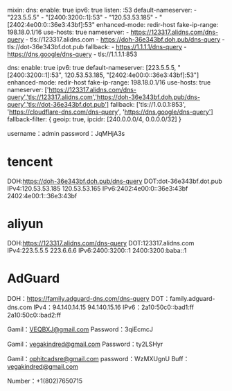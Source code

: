 mixin: 
  dns:
    enable: true
    ipv6: true
    listen: :53
    default-nameserver:
      - "223.5.5.5"
      - "[2400:3200::1]:53"
      - "120.53.53.185"
      - "[2402:4e00:0::36e3:43bf]:53"
    enhanced-mode: redir-host
    fake-ip-range: 198.18.0.1/16
    use-hosts: true
    nameserver:
      - https://123317.alidns.com/dns-query
      - tls://123317.alidns.com
      -	https://doh-36e343bf.doh.pub/dns-query
      -	tls://dot-36e343bf.dot.pub
    fallback:
      - https://1.1.1.1/dns-query
      - https://dns.google/dns-query
      - tls://1.1.1.1:853


dns:
    enable: true
    ipv6: true
    default-nameserver: [223.5.5.5, "[2400:3200::1]:53", 120.53.53.185, "[2402:4e00:0::36e3:43bf]:53"]
    enhanced-mode: redir-host
    fake-ip-range: 198.18.0.1/16
    use-hosts: true
    nameserver: ['https://123317.alidns.com/dns-query','tls://123317.alidns.com','https://doh-36e343bf.doh.pub/dns-query','tls://dot-36e343bf.dot.pub']
    fallback: ['tls://1.0.0.1:853', 'https://cloudflare-dns.com/dns-query', 'https://dns.google/dns-query']
    fallback-filter: { geoip: true, ipcidr: [240.0.0.0/4, 0.0.0.0/32] }
	
username：admin
password：JqMHjA3s

# tencent
DOH:https://doh-36e343bf.doh.pub/dns-query
DOT:dot-36e343bf.dot.pub
IPv4:120.53.53.185 120.53.53.165
IPv6:2402:4e00:0::36e3:43bf 2402:4e00:1::36e3:43bf

# aliyun
DOH:https://123317.alidns.com/dns-query
DOT:123317.alidns.com
IPv4:223.5.5.5 223.6.6.6
IPv6:2400:3200::1 2400:3200:baba::1

# AdGuard
DOH：https://family.adguard-dns.com/dns-query
DOT：family.adguard-dns.com
IPv4：94.140.14.15 94.140.15.16
IPv6：2a10:50c0::bad1:ff 2a10:50c0::bad2:ff


Gamil：VEQBXJ@gmail.com
Password：3qiEcmcJ

Gamil：vegakindred@gmail.com
Password：ty2LSHyr

Gamil：ophitcadsre@gmail.com
password：WzMXUgnU
Buff：vegakindred@gmail.com

Number：+1(802)7650715